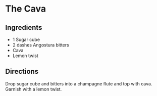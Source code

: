 # The Cava

## Ingredients

* 1 Sugar cube
* 2 dashes Angostura bitters
* Cava
* Lemon twist

## Directions

Drop sugar cube and bitters into a champagne flute and top with cava.  Garnish with a lemon twist.
